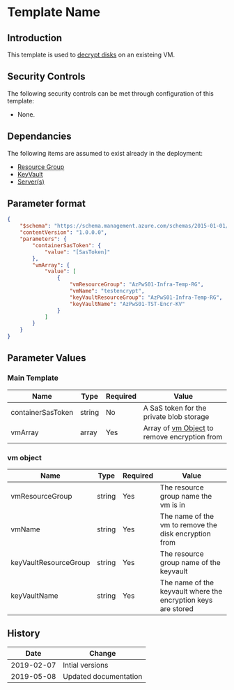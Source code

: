 # Template Name

## Introduction

This template is used to [decrypt disks](<https://docs.microsoft.com/en-us/azure/security/azure-security-disk-encryption-windows>) on an existeing VM.

## Security Controls

The following security controls can be met through configuration of this template:

* None.

## Dependancies

The following items are assumed to exist already in the deployment:

* [Resource Group](<https://github.com/canada-ca/accelerators_accelerateurs-azure/blob/master/Templates/arm/resourcegroups/latest/readme.md>)
* [KeyVault](<https://github.com/canada-ca/accelerators_accelerateurs-azure/blob/master/Templates/arm/keyvaults/latest/readme.md>)
* [Server(s)](<https://github.com/canada-ca/accelerators_accelerateurs-azure/blob/master/Templates/arm/servers/latest/readme.md>)

## Parameter format

```JSON
{
    "$schema": "https://schema.management.azure.com/schemas/2015-01-01/deploymentParameters.json#",
    "contentVersion": "1.0.0.0",
    "parameters": {
        "containerSasToken": {
            "value": "[SasToken]"
        },
        "vmArray": {
            "value": [
                {
                    "vmResourceGroup": "AzPwS01-Infra-Temp-RG",
                    "vmName": "testencrypt",
                    "keyVaultResourceGroup": "AzPwS01-Infra-Temp-RG",
                    "keyVaultName": "AzPwS01-TST-Encr-KV"
                }
            ]
        }
    }
}
```

## Parameter Values

### Main Template

|Name        |Type   |Required |Value                               |
|------------|-------|---------|------------------------------------|
|containerSasToken |string |No      |A SaS token for the private blob storage |
|vmArray |array |Yes      |Array of [vm Object](###vm-object) to remove encryption from|

### vm object

|Name        |Type   |Required |Value                               |
|------------|-------|---------|------------------------------------|
|vmResourceGroup |string |Yes      |The resource group name the vm is in |
|vmName |string |Yes      |The name of the vm to remove the disk encryption from |
|keyVaultResourceGroup |string |Yes      |The resource group name of the keyvault |
|keyVaultName |string |Yes      |The name of the keyvault where the encryption keys are stored |

## History

|Date       | Change                |
|-----------|-----------------------|
|2019-02-07 | Intial versions|
|2019-05-08 | Updated documentation|